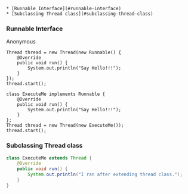 <!-- TOC -->
    * [Runnable Interface](#runnable-interface)
    * [Subclassing Thread class](#subclassing-thread-class)
<!-- TOC -->
### Runnable Interface

Anonymous
```
Thread thread = new Thread(new Runnable() {
    @Override
    public void run() {
        System.out.println("Say Hello!!!");    
    }
});
thread.start();
```

```
class ExecuteMe implements Runnable {
    @Override
    public void run() {
        System.out.println("Say Hello!!!");
    }
};
Thread thread = new Thread(new ExecuteMe());
thread.start();
```

### Subclassing Thread class

```java
class ExecuteMe extends Thread {
    @Override
    public void run() {
        System.out.println("I ran after extending thread class.");
    }
}

```